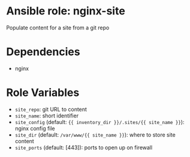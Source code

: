# Ansible role: nginx-site
Populate content for a site from a git repo

# Dependencies
+ nginx

# Role Variables
+ `site_repo`: git URL to content
+ `site_name`: short identifier
+ `site_config` (default: `{{ inventory_dir }}/.sites/{{ site_name }}`):
  nginx config file
+ `site_dir` (default: `/var/www/{{ site_name }}`): where to store site content
+ `site_ports` (default: [443]): ports to open up on firewall
